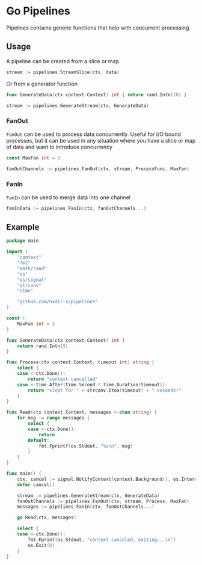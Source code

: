 # Go Pipelines

Pipelines contains generic functions that help with concurrent processing

## Usage

A pipeline can be created from a slice or map

```go
stream := pipelines.StreamSlice(ctx, data)
```

Or from a generator function

```go
func GenerateData(ctx context.Context) int { return rand.Intn(10) }

stream := pipelines.GenerateStream(ctx, GenerateData)
```

### FanOut

`FanOut` can be used to process data concurrently. Useful for I/O bound processes, but it can be used in any situation where you have a slice or map of data and want to introduce concurrency

```go
const MaxFan int = 3

fanOutChannels := pipelines.FanOut(ctx, stream, ProcessFunc, MaxFan)
```

### FanIn

`FanIn` can be used to merge data into one channel

```go
fanInData := pipelines.FanIn(ctx, fanOutChannels...)
```

## Example

```go
package main

import (
    "context"
    "fmt"
    "math/rand"
    "os"
    "os/signal"
    "strconv"
    "time"

    "github.com/nxdir-s/pipelines"
)

const (
    MaxFan int = 3
)

func GenerateData(ctx context.Context) int {
    return rand.Intn(5)
}

func Process(ctx context.Context, timeout int) string {
    select {
    case <-ctx.Done():
        return "context cancelled"
    case <-time.After(time.Second * time.Duration(timeout)):
        return "slept for " + strconv.Itoa(timeout) + " seconds!"
    }
}

func Read(ctx context.Context, messages <-chan string) {
    for msg := range messages {
        select {
        case <-ctx.Done():
            return
        default:
            fmt.Fprintf(os.Stdout, "%s\n", msg)
        }
    }
}

func main() {
    ctx, cancel := signal.NotifyContext(context.Background(), os.Interrupt)
    defer cancel()

    stream := pipelines.GenerateStream(ctx, GenerateData)
    fanOutChannels := pipelines.FanOut(ctx, stream, Process, MaxFan)
    messages := pipelines.FanIn(ctx, fanOutChannels...)

    go Read(ctx, messages)

    select {
    case <-ctx.Done():
        fmt.Fprint(os.Stdout, "context canceled, exiting...\n")
        os.Exit(0)
    }
}
```
